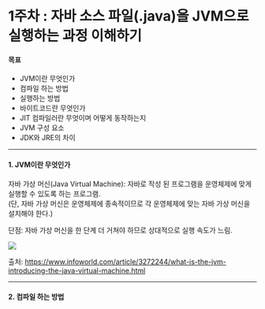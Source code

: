 # 1주차 : 자바 소스 파일(.java)을 JVM으로 실행하는 과정 이해하기

#### 목표

- JVM이란 무엇인가
- 컴파일 하는 방법
- 실행하는 방법
- 바이트코드란 무엇인가
- JIT 컴파일러란 무엇이며 어떻게 동작하는지
- JVM 구성 요소
- JDK와 JRE의 차이

------------


#### 1. JVM이란 무엇인가
자바 가상 머신(Java Virtual Machine): 자바로 작성 된 프로그램을 운영체제에 맞게 실행할 수 있도록 하는 프로그램.  
(단, 자바 가상 머신은 운영체제에 종속적이므로 각 운영체제에 맞는 자바 가상 머신을 설치해야 한다.)  
 
 단점: 자바 가상 머신을 한 단계 더 거쳐야 하므로 상대적으로 실행 속도가 느림.  
  
![](https://img1.daumcdn.net/thumb/R1280x0/?scode=mtistory2&fname=https%3A%2F%2Fblog.kakaocdn.net%2Fdn%2FbcIXTU%2FbtqMOyctXyu%2FhntrUedTHkmx1S0HA3QNRK%2Fimg.png)
  
출처: https://www.infoworld.com/article/3272244/what-is-the-jvm-introducing-the-java-virtual-machine.html  

------------

#### 2. 컴파일 하는 방법
